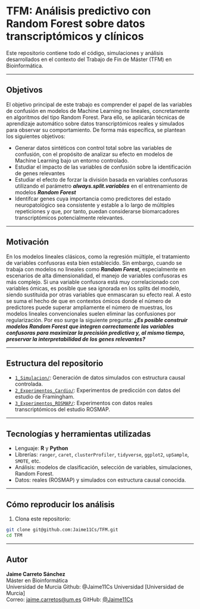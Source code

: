 # TFM: Análisis predictivo con Random Forest sobre datos transcriptómicos y clínicos

Este repositorio contiene todo el código, simulaciones y análisis desarrollados en el contexto del Trabajo de Fin de Máster (TFM) en Bioinformática.

---
## Objetivos
El objetivo principal de este trabajo es comprender el papel de las variables de confusión en modelos
de Machine Learning no lineales, concretamente en algoritmos del tipo Random Forest. Para ello, se
aplicarán técnicas de aprendizaje automático sobre datos transcriptómicos reales y simulados para
observar su comportamiento. De forma más específica, se plantean los siguientes objetivos:

- Generar datos sintéticos con control total sobre las variables de confusión, con el propósito de
analizar su efecto en modelos de Machine Learning bajo un entorno controlado.
- Estudiar el impacto de las variables de confusión sobre la identificación de genes relevantes
- Estudiar el efecto de forzar la división basada en variables confusoras utilizando el parámetro ***always.split.variables*** en el entrenamiento de modelos ***Random Forest***
- Identifcar genes cuya importancia como predictores del estado neuropatológico sea consistente y estable a lo largo de múltiples repeticiones y que, por tanto, puedan considerarse biomarcadores transcriptómicos potencialmente relevantes.
  
---

## Motivación

En los modelos lineales clásicos, como la regresión múltiple, el tratamiento de variables confusoras esta bien establecido. Sin embargo, cuando se trabaja con modelos no lineales como ***Random Forest***, especialmente en escenarios de alta dimensionalidad, el manejo de variables confusoras es más complejo. Si una variable confusora está muy correlacionado con variables ómicas, es posible que sea ignorada en los splits del modelo, siendo sustituida por otras variables que enmascaran su efecto real. A esto se suma el hecho de que en contextos ómicos donde el número de predictores puede superar ampliamente el número de muestras, los modelos lineales convencionales suelen eliminar las confusiones por regularización. Por eso surge la siguiente pregunta: ***¿Es posible construir modelos Random Forest que integren correctamente las variables confusoras para maximizar la precisión predictiva y, al mismo tiempo, preservar la interpretabilidad de los genes relevantes?***

---

## Estructura del repositorio
- [`1_Simulacion/`](./1_Simulacion): Generación de datos simulados con estructura causal controlada.
- [`2_Experimentos_Cardio/`](./2_Experimentos_Cardio): Experimentos de predicción con datos del estudio de Framingham.
- [`3_Experimentos_ROSMAP/`](./3_Experimentos_ROSMAP): Experimentos con datos reales transcriptómicos del estudio ROSMAP.

--- 
## Tecnologías y herramientas utilizadas

- Lenguaje: **R** y **Python**
- Librerías: `ranger`, `caret`, `clusterProfiler`, `tidyverse`, `ggplot2`, `upSample`, `SMOTE`, etc.
- Análisis: modelos de clasificación, selección de variables, simulaciones, Random Forest.
- Datos: reales (ROSMAP) y simulados con estructura causal conocida.

---

## Cómo reproducir los análisis

1. Clona este repositorio:

```bash
git clone git@github.com:Jaime11Cs/TFM.git
cd TFM
```
---

## Autor

**Jaime Carreto Sánchez**  
Máster en Bioinformática  
Universidad de Murcia
Github: @Jaime11Cs
Universidad [Universidad de Murcia]  
Correo: jaime.carretos@um.es 
GitHub: [@Jaime11Cs](https://github.com/Jaime11Cs)

